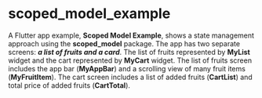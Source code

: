 # scoped_model_example

A Flutter app example, **Scoped Model Example**, shows a state management approach using the **scoped_model** package. The app has two separate screens: ***a list of fruits and a card***. The list of fruits represented by **MyList** widget and the cart represented by **MyCart** widget. The list of fruits screen includes the app bar (**MyAppBar**) and a scrolling view of many fruit items (**MyFruitItem**). The cart screen includes a list of added fruits (**CartList**) and total price of added fruits (**CartTotal**).
